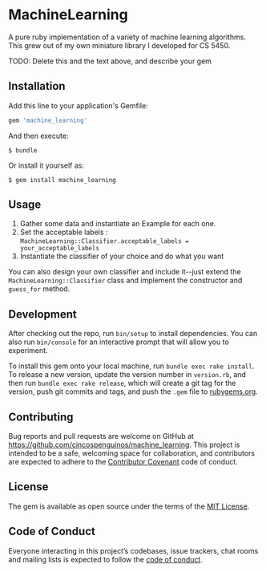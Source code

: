 # MachineLearning

A pure ruby implementation of a variety of machine learning algorithms. This grew out of my own miniature library I developed for CS 5450.

TODO: Delete this and the text above, and describe your gem

## Installation

Add this line to your application's Gemfile:

```ruby
gem 'machine_learning'
```

And then execute:

    $ bundle

Or install it yourself as:

    $ gem install machine_learning

## Usage

1. Gather some data and instantiate an Example for each one.
2. Set the acceptable labels : `MachineLearning::Classifier.acceptable_labels = your_acceptable_labels`
3. Instantiate the classifier of your choice and do what you want

You can also design your own classifier and include it--just extend the `MachineLearning::Classifier` class and implement the constructor and `guess_for` method.

## Development

After checking out the repo, run `bin/setup` to install dependencies. You can also run `bin/console` for an interactive prompt that will allow you to experiment.

To install this gem onto your local machine, run `bundle exec rake install`. To release a new version, update the version number in `version.rb`, and then run `bundle exec rake release`, which will create a git tag for the version, push git commits and tags, and push the `.gem` file to [rubygems.org](https://rubygems.org).

## Contributing

Bug reports and pull requests are welcome on GitHub at https://github.com/cincospenguinos/machine_learning. This project is intended to be a safe, welcoming space for collaboration, and contributors are expected to adhere to the [Contributor Covenant](http://contributor-covenant.org) code of conduct.

## License

The gem is available as open source under the terms of the [MIT License](https://opensource.org/licenses/MIT).

## Code of Conduct

Everyone interacting in this project’s codebases, issue trackers, chat rooms and mailing lists is expected to follow the [code of conduct](https://github.com/cincospenguinos/machine_learning/blob/master/CODE_OF_CONDUCT.md).
